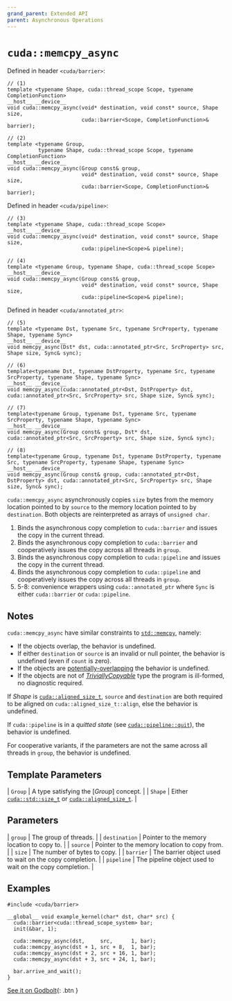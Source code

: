 ```yaml
---
grand_parent: Extended API
parent: Asynchronous Operations
---
```


# `cuda::memcpy_async`

Defined in header `<cuda/barrier>`:

```cuda
// (1)
template <typename Shape, cuda::thread_scope Scope, typename CompletionFunction>
__host__ __device__
void cuda::memcpy_async(void* destination, void const* source, Shape size,
                        cuda::barrier<Scope, CompletionFunction>& barrier);

// (2)
template <typename Group,
          typename Shape, cuda::thread_scope Scope, typename CompletionFunction>
__host__ __device__
void cuda::memcpy_async(Group const& group,
                        void* destination, void const* source, Shape size,
                        cuda::barrier<Scope, CompletionFunction>& barrier);
```

Defined in header `<cuda/pipeline>`:

```cuda
// (3)
template <typename Shape, cuda::thread_scope Scope>
__host__ __device__
void cuda::memcpy_async(void* destination, void const* source, Shape size,
                        cuda::pipeline<Scope>& pipeline);

// (4)
template <typename Group, typename Shape, cuda::thread_scope Scope>
__host__ __device__
void cuda::memcpy_async(Group const& group,
                        void* destination, void const* source, Shape size,
                        cuda::pipeline<Scope>& pipeline);
```

Defined in header `<cuda/annotated_ptr>`:

```cuda
// (5)
template <typename Dst, typename Src, typename SrcProperty, typename Shape, typename Sync>
__host__ __device__
void memcpy_async(Dst* dst, cuda::annotated_ptr<Src, SrcProperty> src, Shape size, Sync& sync);

// (6)
template<typename Dst, typename DstProperty, typename Src, typename SrcProperty, typename Shape, typename Sync>
__host__ __device__
void memcpy_async(cuda::annotated_ptr<Dst, DstProperty> dst, cuda::annotated_ptr<Src, SrcProperty> src, Shape size, Sync& sync);

// (7)
template<typename Group, typename Dst, typename Src, typename SrcProperty, typename Shape, typename Sync>
__host__ __device__
void memcpy_async(Group const& group, Dst* dst, cuda::annotated_ptr<Src, SrcProperty> src, Shape size, Sync& sync);

// (8)
template<typename Group, typename Dst, typename DstProperty, typename Src, typename SrcProperty, typename Shape, typename Sync>
__host__ __device__
void memcpy_async(Group const& group, cuda::annotated_ptr<Dst, DstProperty> dst, cuda::annotated_ptr<Src, SrcProperty> src, Shape size, Sync& sync);
```

`cuda::memcpy_async` asynchronously copies `size` bytes from the memory
  location pointed to by `source` to the memory location pointed to by
  `destination`.
Both objects are reinterpreted as arrays of `unsigned char`.

1. Binds the asynchronous copy completion to `cuda::barrier` and issues the copy
   in the current thread.
2. Binds the asynchronous copy completion to `cuda::barrier` and cooperatively
   issues the copy across all threads in `group`.
3. Binds the asynchronous copy completion to `cuda::pipeline` and issues the copy
   in the current thread.
4. Binds the asynchronous copy completion to `cuda::pipeline` and cooperatively
   issues the copy across all threads in `group`.
5. 5-8: convenience wrappers using `cuda::annotated_ptr` where `Sync` is 
   either `cuda::barrier` or `cuda::pipeline`.

## Notes

`cuda::memcpy_async` have similar constraints to [`std::memcpy`], namely:
* If the objects overlap, the behavior is undefined.
* If either `destination` or `source` is an invalid or null pointer, the
    behavior is undefined (even if `count` is zero).
* If the objects are [potentially-overlapping] the behavior is undefined.
* If the objects are not of [_TriviallyCopyable_] type the program is
    ill-formed, no diagnostic required.

If _Shape_ is [`cuda::aligned_size_t`], `source` and `destination` are both
  required to be aligned on `cuda::aligned_size_t::align`, else the behavior is
  undefined.

If `cuda::pipeline` is in a _quitted state_ (see [`cuda::pipeline::quit`]), the
  behavior is undefined.

For cooperative variants, if the parameters are not the same across all threads
  in `group`, the behavior is undefined.

## Template Parameters

| `Group` | A type satisfying the [_Group_] concept.                  |
| `Shape` | Either [`cuda::std::size_t`] or [`cuda::aligned_size_t`]. |

## Parameters

| `group`       | The group of threads.                                    |
| `destination` | Pointer to the memory location to copy to.               |
| `source`      | Pointer to the memory location to copy from.             |
| `size`        | The number of bytes to copy.                             |
| `barrier`     | The barrier object used to wait on the copy completion.  |
| `pipeline`    | The pipeline object used to wait on the copy completion. |

## Examples

```cuda
#include <cuda/barrier>

__global__ void example_kernel(char* dst, char* src) {
  cuda::barrier<cuda::thread_scope_system> bar;
  init(&bar, 1);

  cuda::memcpy_async(dst,     src,      1, bar);
  cuda::memcpy_async(dst + 1, src + 8,  1, bar);
  cuda::memcpy_async(dst + 2, src + 16, 1, bar);
  cuda::memcpy_async(dst + 3, src + 24, 1, bar);

  bar.arrive_and_wait();
}
```

[See it on Godbolt](https://godbolt.org/z/od6q9s8fq){: .btn }


[`std::memcpy`]: https://en.cppreference.com/w/cpp/string/byte/memcpy

[potentially-overlapping]: https://en.cppreference.com/w/cpp/language/object#Subobjects

[_TriviallyCopyable_]: https://en.cppreference.com/w/cpp/named_req/TriviallyCopyable

[_ThreadGroup_]: ./thread_group.md

[`cuda::std::size_t`]: https://en.cppreference.com/w/c/types/size_t
[`cuda::aligned_size_t`]: ../shapes/aligned_size_t

[`cuda::pipeline::quit`]: ../synchronization_primitives/pipeline/quit
